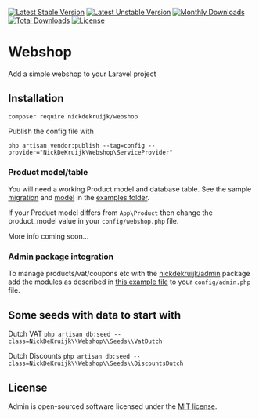 [![Latest Stable Version](https://poser.pugx.org/nickdekruijk/webshop/v/stable)](https://packagist.org/packages/nickdekruijk/webshop)
[![Latest Unstable Version](https://poser.pugx.org/nickdekruijk/webshop/v/unstable)](https://packagist.org/packages/nickdekruijk/webshop)
[![Monthly Downloads](https://poser.pugx.org/nickdekruijk/webshop/d/monthly)](https://packagist.org/packages/nickdekruijk/webshop)
[![Total Downloads](https://poser.pugx.org/nickdekruijk/webshop/downloads)](https://packagist.org/packages/nickdekruijk/webshop)
[![License](https://poser.pugx.org/nickdekruijk/webshop/license)](https://packagist.org/packages/nickdekruijk/webshop)

# Webshop
Add a simple webshop to your Laravel project

## Installation
`composer require nickdekruijk/webshop`

Publish the config file with

`php artisan vendor:publish --tag=config --provider="NickDeKruijk\Webshop\ServiceProvider"`

### Product model/table
You will need a working Product model and database table. See the sample [migration](https://github.com/nickdekruijk/webshop/blob/master/src/examples/2020_08_19_152120_create_products_table.php) and [model](https://github.com/nickdekruijk/webshop/blob/master/src/examples/Product.php) in the [examples folder](https://github.com/nickdekruijk/webshop/tree/master/src/examples).

If your Product model differs from `App\Product` then change the product_model value in your `config/webshop.php` file.

More info coming soon...

### Admin package integration
To manage products/vat/coupons etc with the [nickdekruijk/admin](https://github.com/nickdekruijk/admin) package add the modules as described in [this example file](https://github.com/nickdekruijk/webshop/blob/master/src/examples/admin.md) to your `config/admin.php` file.

## Some seeds with data to start with
Dutch VAT
`php artisan db:seed --class=NickDeKruijk\\Webshop\\Seeds\\VatDutch`

Dutch Discounts
`php artisan db:seed --class=NickDeKruijk\\Webshop\\Seeds\\DiscountsDutch`

## License
Admin is open-sourced software licensed under the [MIT license](https://opensource.org/licenses/MIT).
